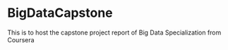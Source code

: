 # BigDataCapstone
This is to host the capstone project report of Big Data Specialization from Coursera

